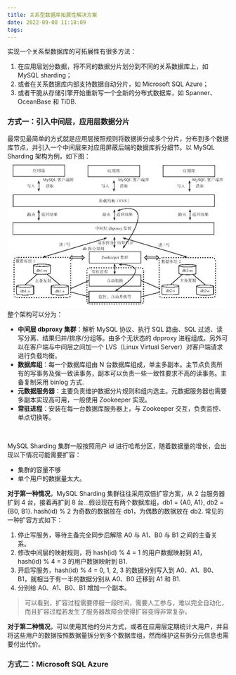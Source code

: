 ```yaml
---
title: 关系型数据库拓展性解决方案
date: 2022-09-08 11:18:09
tags:
---
```


实现一个关系型数据库的可拓展性有很多方法：
1. 在应用层划分数据，将不同的数据分片划分到不同的关系数据库上，如 MySQL sharding；
2. 或者在关系数据库内部支持数据自动分片，如 Microsoft SQL Azure；
3. 或者干脆从存储引擎开始重新写一个全新的分布式数据库，如 Spanner、OceanBase 和 TiDB.

### 方式一：引入中间层，应用层数据分片
最常见最简单的方式就是应用层按照规则将数据拆分成多个分片，分布到多个数据库节点，并引入一个中间层来对应用屏蔽后端的数据库拆分细节。以 MySQL Sharding 架构为例，如下图：
![](/img/TiDB-Paper/1.png)
整个架构可以分为：
* **中间层 dbproxy 集群**：解析 MySQL 协议、执行 SQL 路由、SQL 过滤、读写分离、结果归并/排序/分组等。由多个无状态的 dpproxy 进程组成。另外可以在客户端与中间层之间加一个 LVS（Linux Virtual Server）对客户端请求进行负载均衡。
* **数据库组**：每一个数据库组由 N 台数据库组成，单主多副本。主节点负责所有的写事务及强一致读事务，副本可以负责一些一致性要求不高的读事务。主备复制采用 binlog 方式.
* **元数据服务器**：主要负责维护数据分片规则和组内选主。元数据服务器也需要多副本实现高可用，一般使用 Zookeeper 实现。
* **常驻进程**：安装在每一台数据库服务器上，与 Zookeeper 交互，负责监控、单点切换等。

<br>

MySQL Sharding 集群一般按照用户 id 进行哈希分区，随着数据量的增长，会出现以下情况可能需要扩容：
* 集群的容量不够
* 单个用户的数据量太大。

**对于第一种情况**，MySQL Sharding 集群往往采用双倍扩容方案，从 2 台服务器扩到 4 台，接着再扩到 8 台...假设现在有两个数据库组，db1 = {A0, A1}, db2 = {B0, B1}. hash(id) % 2 为奇数的数据放在 db1，为偶数的数据放在 db2. 常见的一种扩容方式如下：
1. 停止写服务，等待主备完全同步后解除 A0 与 A1、B0 与 B1 之间的主备关系。
2. 修改中间层的映射规则，将 hash(id) % 4 = 1 的用户数据映射到 A1，hash(id) % 4 = 3 的用户数据映射到 B1.
3. 开启写服务，hash(id) % 4 = 0, 1, 2, 3 的数据分别写入到 A0、A1、B0、B1，就相当于有一半的数据分别从 A0、B0 迁移到 A1 和 B1.
4. 分别给 A0、A1、B0、B1 增加一个副本。

> 可以看到，扩容过程需要停服一段时间，需要人工参与，难以完全自动化，而且扩容过程若发生了服务器故障会使得扩容变得非常复杂。

**对于第二种情况**，可以使用其他的分片方式，或者在应用层定期统计大用户，并且将这些用户的数据按照数据量拆分到多个数据库组，然而维护这些拆分元信息也需要付出代价。


### 方式二：Microsoft SQL Azure

